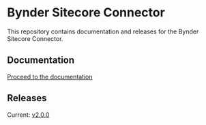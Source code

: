 # Bynder Sitecore Connector

This repository contains documentation and releases for the Bynder Sitecore Connector.

## Documentation

[Proceed to the documentation](./documentation)

## Releases

Current: [v2.0.0](https://github.com/ParTech/Bynder-Sitecore-Connector-Releases/releases/tag/v2.0.0)
